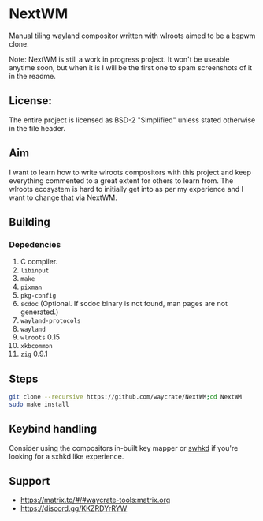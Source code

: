# NextWM

Manual tiling wayland compositor written with wlroots aimed to be a bspwm clone.

Note: NextWM is still a work in progress project. It won't be useable anytime soon, but when it is I will be the first one to spam screenshots of it in the readme.

## License:

The entire project is licensed as BSD-2 "Simplified" unless stated otherwise in the file header.

## Aim

I want to learn how to write wlroots compositors with this project and keep everything commented to a great extent for others to learn from.
The wlroots ecosystem is hard to initially get into as per my experience and I want to change that via NextWM.

## Building

### Depedencies

1. C compiler.
1. `libinput`
1. `make`
1. `pixman`
1. `pkg-config`
1. `scdoc` (Optional. If scdoc binary is not found, man pages are not generated.)
1. `wayland-protocols`
1. `wayland`
1. `wlroots` 0.15
1. `xkbcommon`
1. `zig` 0.9.1

## Steps

```bash
git clone --recursive https://github.com/waycrate/NextWM;cd NextWM
sudo make install
```

## Keybind handling

Consider using the compositors in-built key mapper or [swhkd](https://github.com/shinyzenith/swhkd) if you're looking for a sxhkd like experience.

## Support

-   https://matrix.to/#/#waycrate-tools:matrix.org
-   https://discord.gg/KKZRDYrRYW

